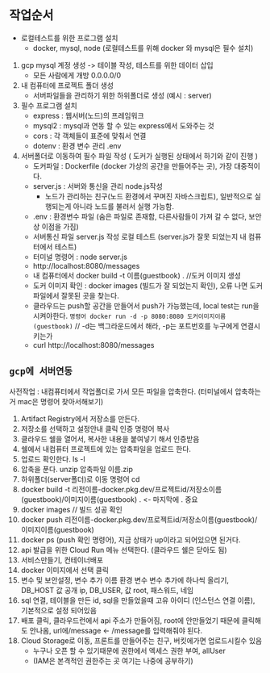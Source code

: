 # `작업순서`

- 로컬테스트를 위한 프로그램 설치
  - docker, mysql, node (로컬테스트를 위해 docker 와 mysql은 필수 설치)

1. gcp mysql 계정 생성 -> 테이블 작성, 테스트를 위한 데이터 삽입
   - 모든 사람에게 개방 0.0.0.0/0
2. 내 컴퓨터에 프로젝트 폴더 생성
   - 서버파일들을 관리하기 위한 하위폴더로 생성 (예시 : server)
3. 필수 프로그램 설치
   - express : 웹서버(노드)의 프레임워크
   - mysql2 : mysql과 연동 할 수 있는 express에서 도와주는 것
   - cors : 각 객체들이 표준에 맞춰서 연결
   - dotenv : 환경 변수 관리 .env
4. 서버폴더로 이동하여 필수 파일 작성 ( 도커가 실행된 상태에서 하기와 같이 진행 )
   - 도커파일 : Dockerfile (docker 가상의 공간을 만들어주는 곳), 가장 대중적이다.
   - server.js : 서버와 통신을 관리 node.js작성
     - 노드가 관리하는 친구(노드 환경에서 꾸며진 자바스크립트), 일반적으로 실행되는게 아니라 노드를 불러서 실행 가능함.
   - .env : 환경변수 파일 (숨은 파일로 존재함, 다른사람들이 가져 갈 수 없다, 보안상 이점을 가짐)
   - 서버통신 파일 server.js 작성 로컬 테스트 (server.js가 잘못 되었는지 내 컴퓨터에서 테스트)
   - 터미널 명령어 : node server.js
   - http://localhost:8080/messages
   - 내 컴퓨터에서 docker build -t 이름(guestbook) . //도커 이미지 생성
   - 도커 이미지 확인 : docker images (빌드가 잘 되었는지 확인), 오류 나면 도커파일에서 잘못된 곳을 찾는다.
   - 클라우드는 push할 공간을 만들어서 push가 가능했는데, local test는 run을 시켜야한다. `명령어 docker run -d -p 8080:8080 도커이미지이름(guestbook)` // -d는 백그라운드에서 해라, -p는 포트번호를 누구에게 연결시키는가
   - curl http://localhost:8080/messages

## `gcp에 서버연동`

사전작업 : 내컴퓨터에서 작업폴더로 가서 모든 파일을 압축한다.
(터미널에서 압축하는거 mac은 명령어 찾아서해보기)

1. Artifact Registry에서 저장소를 만든다.
2. 저장소를 선택하고 설정안내 클릭 인증 명령어 복사
3. 클라우드 쉘을 열어서, 복사한 내용을 붙여넣기 해서 인증받음
4. 쉘에서 내컴퓨터 프로젝트에 있는 압축파일을 업로드 한다.
5. 업로드 확인한다. ls -l
6. 압축을 푼다. unzip 압축파일 이름.zip
7. 하위폴더(server폴더)로 이동 명령어 cd
8. docker build -t 리전이름-docker.pkg.dev/프로젝트id/저장소이름(guestbook)/이미지이름(guestbook) . <- 마지막에 . 중요
9. docker images // 빌드 성공 확인
10. docker push 리전이름-docker.pkg.dev/프로젝트id/저장소이름(guestbook)/이미지이름(guestbook)
11. docker ps (push 확인 명령어), 지금 상태가 up이라고 되어있으면 된거다.
12. api 발급을 위한 Cloud Run 메뉴 선택한다. (클라우드 쉘은 닫아도 됨)
13. 서비스만들기, 컨테이너배포
14. docker 이미지에서 선택 클릭
15. 변수 및 보안설정, 변수 추가 이름 환경 변수 변수 추가에 하나씩 올리기, DB_HOST 값 공개 ip, DB_USER, 값 root, 패스워드, 네임
16. sql 연결, 테이블을 만든 id, sql을 만들었을때 고유 아이디 (인스턴스 연결 이름), 기본적으로 설정 되어있음
17. 배포 클릭, 클라우드런에서 api 주소가 만들어짐, root에 안만들었기 때문에 클릭해도 안나옴, url에/message <- /message를 입력해줘야 된다.
18. Cloud Storage로 이동, 프론트를 만들어주는 친구, 버킷에가면 업로드시킬수 있음
    - 누구나 오픈 할 수 있기때문에 권한에서 엑세스 권한 부여, allUser
    - (IAM은 본격적인 권한주는 곳 여기는 나중에 공부하기)
